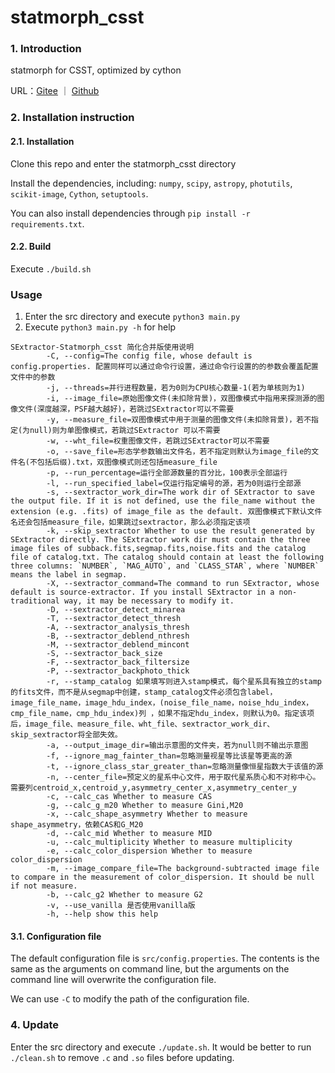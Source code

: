 # statmorph_csst

### 1. Introduction
statmorph for CSST, optimized by cython

URL：[Gitee](https://gitee.com/pentyum/statmorph_csst) ｜ [Github](https://github.com/pentyum/statmorph_csst)

### 2. Installation instruction

#### 2.1. Installation

Clone this repo and enter the statmorph_csst directory

Install the dependencies, including: `numpy`, `scipy`, `astropy`, `photutils`, `scikit-image`, `Cython`, `setuptools`.

You can also install dependencies through `pip install -r requirements.txt`.

#### 2.2. Build

Execute `./build.sh`

### Usage

1.  Enter the src directory and execute `python3 main.py`
2.  Execute `python3 main.py -h` for help

```
SExtractor-Statmorph_csst 简化合并版使用说明
        -C, --config=The config file, whose default is config.properties. 配置同样可以通过命令行设置，通过命令行设置的的参数会覆盖配置文件中的参数
        -j, --threads=并行进程数量，若为0则为CPU核心数量-1(若为单核则为1)
        -i, --image_file=原始图像文件(未扣除背景)，双图像模式中指用来探测源的图像文件(深度越深，PSF越大越好)，若跳过SExtractor可以不需要
        -y, --measure_file=双图像模式中用于测量的图像文件(未扣除背景)，若不指定(为null)则为单图像模式，若跳过SExtractor 可以不需要
        -w, --wht_file=权重图像文件，若跳过SExtractor可以不需要
        -o, --save_file=形态学参数输出文件名，若不指定则默认为image_file的文件名(不包括后缀).txt，双图像模式则还包括measure_file
        -p, --run_percentage=运行全部源数量的百分比，100表示全部运行
        -l, --run_specified_label=仅运行指定编号的源，若为0则运行全部源
        -s, --sextractor_work_dir=The work dir of SExtractor to save the output file. If it is not defined, use the file_name without the extension (e.g. .fits) of image_file as the default. 双图像模式下默认文件名还会包括measure_file，如果跳过sextractor，那么必须指定该项
        -k, --skip_sextractor Whether to use the result generated by SExtractor directly. The SExtractor work dir must contain the three image files of subback.fits,segmap.fits,noise.fits and the catalog file of catalog.txt. The catalog should contain at least the following three columns: `NUMBER`, `MAG_AUTO`, and `CLASS_STAR`, where `NUMBER` means the label in segmap.
        -X, --sextractor_command=The command to run SExtractor, whose default is source-extractor. If you install SExtractor in a non-traditional way, it may be necessary to modify it. 
        -D, --sextractor_detect_minarea
        -T, --sextractor_detect_thresh
        -A, --sextractor_analysis_thresh
        -B, --sextractor_deblend_nthresh
        -M, --sextractor_deblend_mincont
        -S, --sextractor_back_size
        -F, --sextractor_back_filtersize
        -P, --sextractor_backphoto_thick
        -r, --stamp_catalog 如果填写则进入stamp模式，每个星系具有独立的stamp的fits文件，而不是从segmap中创建，stamp_catalog文件必须包含label，image_file_name，image_hdu_index，(noise_file_name，noise_hdu_index，cmp_file_name，cmp_hdu_index)列 ，如果不指定hdu_index，则默认为0。指定该项后，image_file、measure_file、wht_file、sextractor_work_dir、skip_sextractor将全部失效。
        -a, --output_image_dir=输出示意图的文件夹，若为null则不输出示意图
        -f, --ignore_mag_fainter_than=忽略测量视星等比该星等更高的源
        -t, --ignore_class_star_greater_than=忽略测量像恒星指数大于该值的源
        -n, --center_file=预定义的星系中心文件，用于取代星系质心和不对称中心。需要列centroid_x,centroid_y,asymmetry_center_x,asymmetry_center_y
        -c, --calc_cas Whether to measure CAS
        -g, --calc_g_m20 Whether to measure Gini,M20
        -x, --calc_shape_asymmetry Whether to measure shape_asymmetry，依赖CAS和G_M20
        -d, --calc_mid Whether to measure MID
        -u, --calc_multiplicity Whether to measure multiplicity
        -e, --calc_color_dispersion Whether to measure color_dispersion
        -m, --image_compare_file=The background-subtracted image file to compare in the measurement of color_dispersion. It should be null if not measure.
        -b, --calc_g2 Whether to measure G2
        -v, --use_vanilla 是否使用vanilla版
        -h, --help show this help
```

#### 3.1. Configuration file
The default configuration file is `src/config.properties`. The contents is the same as the arguments on command line, but the arguments on the command line will overwrite the configuration file.

We can use `-C` to modify the path of the configuration file.

### 4. Update
Enter the src directory and execute `./update.sh`. It would be better to run `./clean.sh` to remove `.c` and `.so` files before updating.
